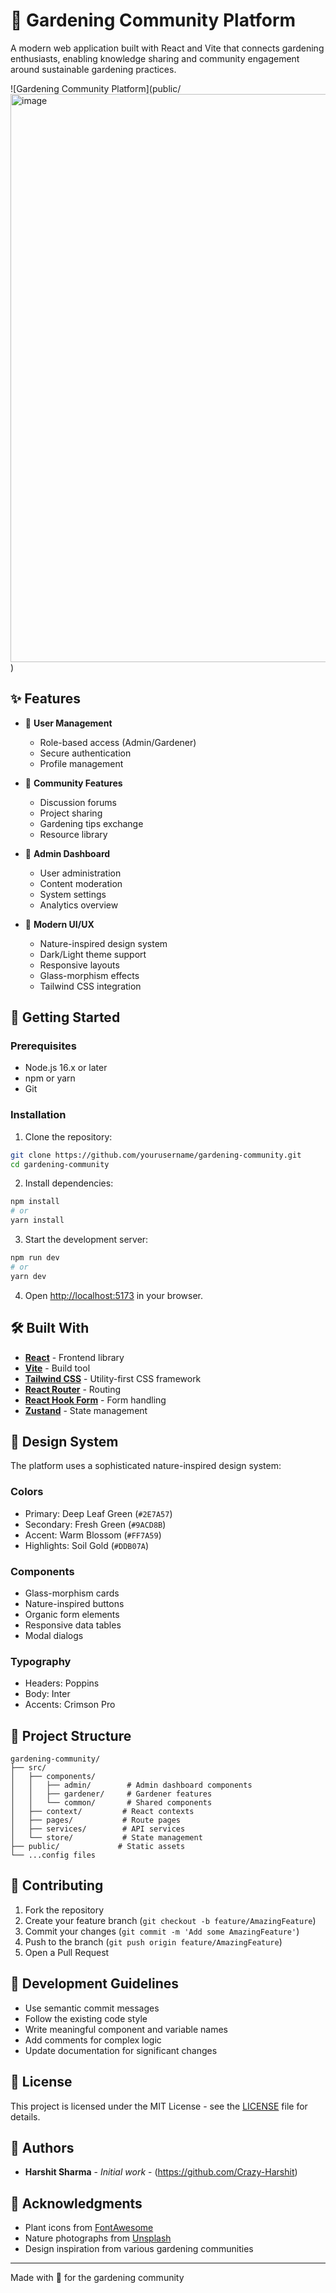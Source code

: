 # 🌿 Gardening Community Platform

A modern web application built with React and Vite that connects gardening enthusiasts, enabling knowledge sharing and community engagement around sustainable gardening practices.

![Gardening Community Platform](public/<img width="1917" height="909" alt="image" src="https://github.com/user-attachments/assets/16f55c95-67ca-4a94-baa9-a3000829d32a" />
)

## ✨ Features

- 🌱 **User Management**
  - Role-based access (Admin/Gardener)
  - Secure authentication
  - Profile management

- 🌺 **Community Features**
  - Discussion forums
  - Project sharing
  - Gardening tips exchange
  - Resource library

- 🍃 **Admin Dashboard**
  - User administration
  - Content moderation
  - System settings
  - Analytics overview

- 🎨 **Modern UI/UX**
  - Nature-inspired design system
  - Dark/Light theme support
  - Responsive layouts
  - Glass-morphism effects
  - Tailwind CSS integration

## 🚀 Getting Started

### Prerequisites

- Node.js 16.x or later
- npm or yarn
- Git

### Installation

1. Clone the repository:
```bash
git clone https://github.com/yourusername/gardening-community.git
cd gardening-community
```

2. Install dependencies:
```bash
npm install
# or
yarn install
```

3. Start the development server:
```bash
npm run dev
# or
yarn dev
```

4. Open [http://localhost:5173](http://localhost:5173) in your browser.

## 🛠️ Built With

- **[React](https://react.dev/)** - Frontend library
- **[Vite](https://vitejs.dev/)** - Build tool
- **[Tailwind CSS](https://tailwindcss.com/)** - Utility-first CSS framework
- **[React Router](https://reactrouter.com/)** - Routing
- **[React Hook Form](https://react-hook-form.com/)** - Form handling
- **[Zustand](https://zustand-demo.pmnd.rs/)** - State management

## 🎨 Design System

The platform uses a sophisticated nature-inspired design system:

### Colors
- Primary: Deep Leaf Green (`#2E7A57`)
- Secondary: Fresh Green (`#9ACD8B`)
- Accent: Warm Blossom (`#FF7A59`)
- Highlights: Soil Gold (`#DDB07A`)

### Components
- Glass-morphism cards
- Nature-inspired buttons
- Organic form elements
- Responsive data tables
- Modal dialogs

### Typography
- Headers: Poppins
- Body: Inter
- Accents: Crimson Pro

## 📁 Project Structure

```
gardening-community/
├── src/
│   ├── components/
│   │   ├── admin/        # Admin dashboard components
│   │   ├── gardener/     # Gardener features
│   │   └── common/       # Shared components
│   ├── context/         # React contexts
│   ├── pages/           # Route pages
│   ├── services/        # API services
│   └── store/           # State management
├── public/             # Static assets
└── ...config files
```

## 🤝 Contributing

1. Fork the repository
2. Create your feature branch (`git checkout -b feature/AmazingFeature`)
3. Commit your changes (`git commit -m 'Add some AmazingFeature'`)
4. Push to the branch (`git push origin feature/AmazingFeature`)
5. Open a Pull Request

## 📝 Development Guidelines

- Use semantic commit messages
- Follow the existing code style
- Write meaningful component and variable names
- Add comments for complex logic
- Update documentation for significant changes

## 📄 License

This project is licensed under the MIT License - see the [LICENSE](LICENSE) file for details.

## 👥 Authors

- **Harshit Sharma** - *Initial work* - (https://github.com/Crazy-Harshit)

## 🙏 Acknowledgments

- Plant icons from [FontAwesome](https://fontawesome.com)
- Nature photographs from [Unsplash](https://unsplash.com)
- Design inspiration from various gardening communities

---

Made with 💚 for the gardening community

